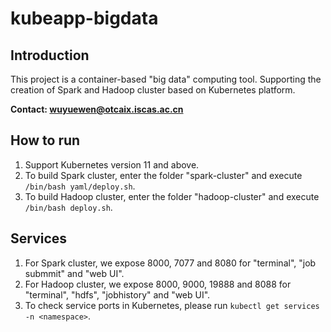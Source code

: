 # kubeapp-bigdata
## Introduction
This project is a container-based "big data" computing tool. Supporting the creation of Spark and Hadoop cluster based on Kubernetes platform.

**Contact: wuyuewen@otcaix.iscas.ac.cn**

## How to run
1. Support Kubernetes version 11 and above.
2. To build Spark cluster, enter the folder "spark-cluster" and execute `/bin/bash yaml/deploy.sh`.
3. To build Hadoop cluster, enter the folder "hadoop-cluster" and execute `/bin/bash deploy.sh`.

## Services
1. For Spark cluster, we expose 8000, 7077 and 8080 for "terminal", "job submmit" and "web UI".
2. For Hadoop cluster, we expose 8000, 9000, 19888 and 8088 for "terminal", "hdfs", "jobhistory" and "web UI".  
3. To check service ports in Kubernetes, please run `kubectl get services -n <namespace>`.
